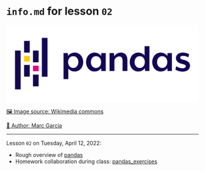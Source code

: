 # `info.md` for lesson `02`

<div style="display: flex; justify-content: space-around;">
<img src="images/02.png" style="width: 75vw">
</div>

[🖼 Image source: Wikimedia commons](https://commons.wikimedia.org/wiki/File:Pandas_logo.svg)

[👤 Author: Marc Garcia](https://github.com/datapythonista)

---

Lesson `02` on Tuesday, April 12, 2022:

- Rough overview of [pandas](https://pandas.pydata.org/)
- Homework collaboration during class: [pandas_exercises](https://github.com/zachhall/pandas_exercises)
